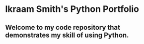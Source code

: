 # Ikraam Smith's Python Portfolio
## Welcome to my code repository that demonstrates my skill of using Python.
